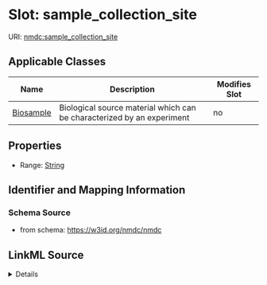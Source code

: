 # Slot: sample_collection_site

URI: [nmdc:sample_collection_site](https://w3id.org/nmdc/sample_collection_site)



<!-- no inheritance hierarchy -->




## Applicable Classes

| Name | Description | Modifies Slot |
| --- | --- | --- |
[Biosample](Biosample.md) | Biological source material which can be characterized by an experiment |  no  |







## Properties

* Range: [String](String.md)





## Identifier and Mapping Information







### Schema Source


* from schema: https://w3id.org/nmdc/nmdc




## LinkML Source

<details>
```yaml
name: sample_collection_site
from_schema: https://w3id.org/nmdc/nmdc
rank: 1000
alias: sample_collection_site
domain_of:
- Biosample
range: string

```
</details>